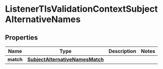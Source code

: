 

# ListenerTlsValidationContextSubjectAlternativeNames


## Properties

| Name | Type | Description | Notes |
|------------ | ------------- | ------------- | -------------|
|**match** | [**SubjectAlternativeNamesMatch**](SubjectAlternativeNamesMatch.md) |  |  |



